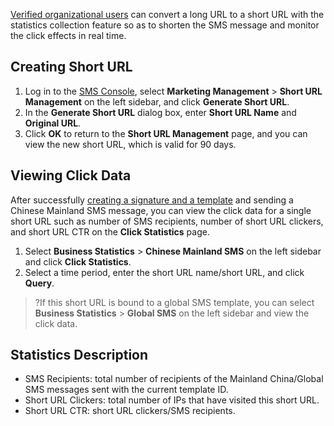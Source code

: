 [Verified organizational users](https://intl.cloud.tencent.com/document/product/378/10496) can convert a long URL to a short URL with the statistics collection feature so as to shorten the SMS message and monitor the click effects in real time.

## Creating Short URL
1. Log in to the [SMS Console](https://console.cloud.tencent.com/smsv2), select **Marketing Management** > **Short URL Management** on the left sidebar, and click **Generate Short URL**.
2. In the **Generate Short URL** dialog box, enter **Short URL Name** and **Original URL**.
3. Click **OK** to return to the **Short URL Management** page, and you can view the new short URL, which is valid for 90 days.




## Viewing Click Data
After successfully [creating a signature and a template](https://intl.cloud.tencent.com/document/product/382/35449) and sending a Chinese Mainland SMS message, you can view the click data for a single short URL such as number of SMS recipients, number of short URL clickers, and short URL CTR on the **Click Statistics** page.
1. Select **Business Statistics** > **Chinese Mainland SMS** on the left sidebar and click **Click Statistics**.
2. Select a time period, enter the short URL name/short URL, and click **Query**.

>?If this short URL is bound to a global SMS template, you can select **Business Statistics** > **Global SMS** on the left sidebar and view the click data.



## Statistics Description
- SMS Recipients: total number of recipients of the Mainland China/Global SMS messages sent with the current template ID.
- Short URL Clickers: total number of IPs that have visited this short URL.
- Short URL CTR: short URL clickers/SMS recipients.


